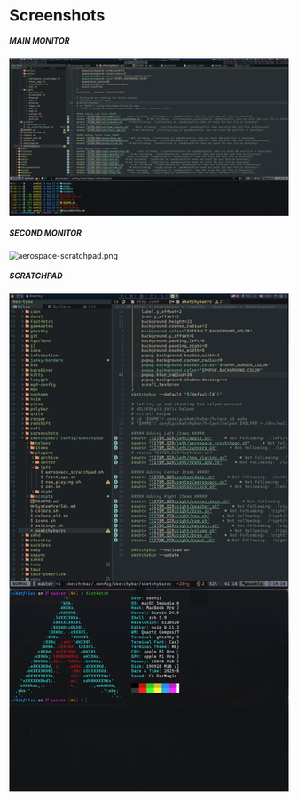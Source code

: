 # Screenshots

##### MAIN MONITOR

![aerospace-main.png](screenshots/aerospace/aerospace-main.png)

##### SECOND MONITOR

![aerospace-scratchpad.png](screenshots/aerospace/aerospace-scratchpad.png)

##### SCRATCHPAD

![aerospace-second.png](screenshots/aerospace/aerospace-second.png)